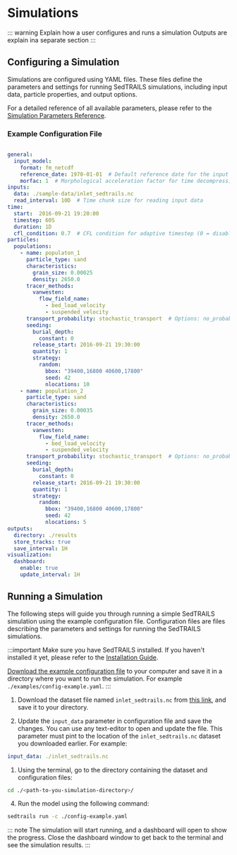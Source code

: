 # Simulations

::: warning
Explain how a user configures and runs a simulation
Outputs are explain ina separate section
:::

## Configuring a Simulation

Simulations are configured using YAML files. These files define the parameters and settings for running SedTRAILS simulations, including input data, particle properties, and output options.

For a detailed reference of all available parameters, please refer to the [Simulation Parameters Reference](../references/simulation-params.md).


### Example Configuration File

```yaml

general:
  input_model: 
    format: fm_netcdf
    reference_date: 1970-01-01  # Default reference date for the input model
    morfac: 1  # Morphological acceleration factor for time decompression
inputs:
  data: ./sample-data/inlet_sedtrails.nc
  read_interval: 10D  # Time chunk size for reading input data
time:
  start:  2016-09-21 19:20:00
  timestep: 60S
  duration: 1D
  cfl_condition: 0.7  # CFL condition for adaptive timestep (0 = disabled)
particles:
  populations:
    - name: populaton_1
      particle_type: sand
      characteristics:
        grain_size: 0.00025 
        density: 2650.0  
      tracer_methods:
        vanwesten:
          flow_field_name: 
            - bed_load_velocity
            - suspended_velocity
      transport_probability: stochastic_transport  # Options: no_probability, stochastic_transport, reduced_velocity
      seeding:
        burial_depth: 
          constant: 0
        release_start: 2016-09-21 19:30:00
        quantity: 1
        strategy: 
          random:
            bbox: "39400,16800 40600,17800"
            seed: 42
            nlocations: 10
    - name: population_2
      particle_type: sand
      characteristics:
        grain_size: 0.00035 
        density: 2650.0  
      tracer_methods:
        vanwesten:
          flow_field_name: 
            - bed_load_velocity
            - suspended_velocity
      transport_probability: stochastic_transport  # Options: no_probability, stochastic_transport, reduced_velocity
      seeding:
        burial_depth: 
          constant: 0
        release_start: 2016-09-21 19:30:00
        quantity: 1
        strategy: 
          random:
            bbox: "39400,16800 40600,17800"
            seed: 42
            nlocations: 5
outputs:
  directory: ./results
  store_tracks: true
  save_interval: 1H
visualization:
  dashboard:
    enable: true
    update_interval: 1H
```

## Running a Simulation

The  following steps will guide you through running a simple SedTRAILS simulation using the example configuration file. Configuration files are files describing the parameters and settings for running the SedTRAILS simulations.

:::important
Make sure you have SedTRAILS installed. If you haven't installed it yet, please refer to the [Installation Guide](./installation.md).

<a href="../_static/downloads/config-example.yaml" download>Download the example configuration file</a> to your computer and save it in a directory where you want to run the simulation. For example `./examples/config-example.yaml`.
:::

1. Download the dataset file named `inlet_sedtrails.nc` from [this link](https://surfdrive.surf.nl/files/index.php/s/VUGKZm7QexAXuD9?path=%2Fdfm), and save it to your directory.


2. Update the `input_data` parameter in configuration file and save the changes. You can use any text-editor to open and update the file. This parameter must pint to the location of the `inlet_sedtrails.nc` dataset you downloaded earlier.
For example: 
```yaml
input_data: ./inlet_sedtrails.nc
```

1. Using the terminal, go to the directory containing the dataset and configuration files:
```bash
cd ./<path-to-you-simulation-directory>/
```

4. Run the model using the following command:
```bash
sedtrails run -c ./config-example.yaml
```

::: note
The simulation will start running, and a dashboard will open to show the progress. Close the dashboard window to get back to the terminal and see the simulation results.
:::

